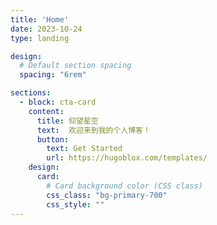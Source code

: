 ```yaml
---
title: 'Home'
date: 2023-10-24
type: landing

design:
  # Default section spacing
  spacing: "6rem"

sections:
  - block: cta-card
    content:
      title: 仰望星空
      text:  欢迎来到我的个人博客！
      button:
        text: Get Started
        url: https://hugoblox.com/templates/
    design:
      card:
        # Card background color (CSS class)
        css_class: "bg-primary-700"
        css_style: ""
---
```

